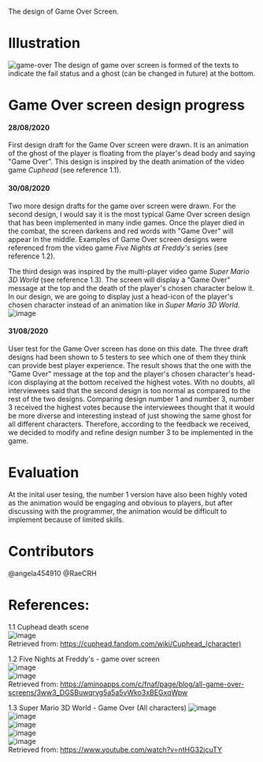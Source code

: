 The design of Game Over Screen.
# **Illustration**
![game-over](uploads/7450f0799bbc593c56cf811187da4e34/game-over.png)
The design of game over screen is formed of the texts to indicate the fail status and a ghost (can be changed in future) at the bottom.

# **Game Over screen design progress**     
#### **28/08/2020**    
First design draft for the Game Over screen were drawn. It is an animation of the ghost of the player is floating from the player's dead body and saying "Game Over". This design is inspired by the death animation of the video game *Cuphead* (see reference 1.1).
 
#### **30/08/2020**
Two more design drafts for the game over screen were drawn. For the second design, I would say it is the most typical Game Over screen design that has been implemented in many indie games. Once the player died in the combat, the screen darkens and red words with "Game Over" will appear in the middle. Examples of Game Over screen designs were referenced from the video game *Five Nights at Freddy's* series (see reference 1.2).

The third design was inspired by the multi-player video game *Super Mario 3D World* (see reference 1.3). The screen will display a "Game Over" message at the top and the death of the player's chosen character below it. In our design, we are going to display just a head-icon of the player's chosen character instead of an animation like in *Super Mario 3D World*.
![image](uploads/a68492ac846fa7a9fc7295cb29fbaeaa/image.png)

#### **31/08/2020**
User test for the Game Over screen has done on this date. The three draft designs had been shown to 5 testers to see which one of them they think can provide best player experience. The result shows that the one with the "Game Over" message at the top and the player's chosen character's head-icon displaying at the bottom received the highest votes. With no doubts, all interviewees said that the second design is too normal as compared to the rest of the two designs. Comparing design number 1 and number 3, number 3 received the highest votes because the interviewees thought that it would be more diverse and interesting instead of just showing the same ghost for all different characters. Therefore, according to the feedback we received, we decided to modify and refine design number 3 to be implemented in the game.

# **Evaluation**
At the inital user tesing, the number 1 version have also been highly voted as the animation would be engaging and obvious to players, but after discussing with the programmer, the animation would be difficult to implement because of limited skills. 

# **Contributors**
@angela454910 @RaeCRH

# **References:**    
1.1 Cuphead death scene    
![image](uploads/2b38648728efea3f79ecd7dd3458a97c/image.png)    
Retrieved from: https://cuphead.fandom.com/wiki/Cuphead_(character)

1.2 Five Nights at Freddy's - game over screen    
![image](uploads/1f16b056ba0308e798ca8402ef54b099/image.png)    
![image](uploads/1b15ec704cc42af7ae0ba8cdc45535fe/image.png)    
Retrieved from: https://aminoapps.com/c/fnaf/page/blog/all-game-over-screens/3ww3_DGSBuwqrvg5a5a5vWko3xBEGxqWpw

1.3 Super Mario 3D World - Game Over (All characters)
![image](uploads/2a125c97246fd2b81fc9b82ca9dbda57/image.png)    
![image](uploads/aa5ebf5968840c6c853228032fed9f33/image.png)    
![image](uploads/36569d05511ddfb72464340882687c62/image.png)    
![image](uploads/cf02152075662ffa64c1d7464d9b3018/image.png)    
![image](uploads/35d587ced7636b88989cb9d15fe70866/image.png)    
Retrieved from: https://www.youtube.com/watch?v=ntHG32jcuTY
